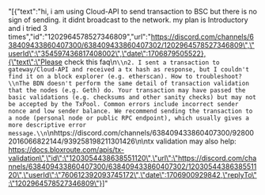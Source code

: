 "[{\"text\":\"hi, i am using Cloud-API  to send transaction to BSC but there is no sign of sending. it didnt broadcast to the network. my plan is Introductory and i tried 3 times\",\"id\":\"1202964578527346809\",\"url\":\"https://discord.com/channels/638409433860407300/638409433860407302/1202964578527346809\",\"userId\":\"354597436817408002\",\"date\":1706879505522},{\"text\":\"Please check this faq\\n```\\n2. I sent a transaction to gateway/Cloud-API and received a tx hash as response, but I couldn't find it on a block explorer (e.g. etherscan). How to troubleshoot? \\nThe BDN doesn't perform the same detail of transaction validation that the nodes (e.g. Geth) do. Your transaction may have passed the basic validations (e.g. checksums and other sanity checks) but may not be accepted by the TxPool. Common errors include incorrect sender nonce and low sender balance. We recommend sending the transaction to a node (personal node or public RPC endpoint), which usually gives a more descriptive error message.\\n```\\nhttps://discord.com/channels/638409433860407300/928002016066822144/939258198211301426\\n\\ntx validation may also help: https://docs.bloxroute.com/apis/tx-validation\",\"id\":\"1203054438638551120\",\"url\":\"https://discord.com/channels/638409433860407300/638409433860407302/1203054438638551120\",\"userId\":\"760612392093745172\",\"date\":1706900929842,\"replyTo\":\"1202964578527346809\"}]"
